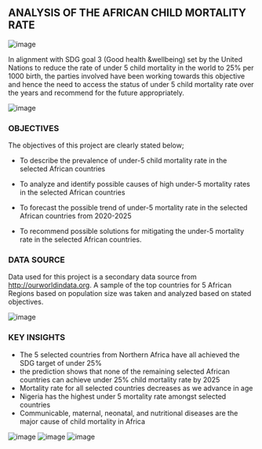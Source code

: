 ## ANALYSIS OF THE AFRICAN CHILD MORTALITY RATE

![image](https://user-images.githubusercontent.com/95111839/206892803-eb2dff72-6f56-496d-b851-84ed26e08b3a.png)


In alignment with SDG goal 3 (Good health &wellbeing) set by the United Nations to reduce the rate of under 5 child mortality in the world to 25% per 1000 birth, the parties involved have been working towards this objective and hence the need to access the status of under 5 child mortality rate over the years and recommend for the future appropriately.

![image](https://user-images.githubusercontent.com/95111839/206892882-73acc650-e9a2-49d3-9f93-4a5f2456bafc.png)

### OBJECTIVES

The objectives of this project are clearly stated below;
 - To describe the prevalence of under-5 child mortality rate in the selected African countries

 - To analyze and identify possible causes of high under-5 mortality rates in the selected African countries

 - To forecast the possible trend of under-5 mortality rate in the selected African countries from 2020-2025

 - To recommend possible solutions for mitigating the under-5 mortality rate in the selected African countries.

### DATA SOURCE
Data used for this project is a secondary data source from http://ourworldindata.org. A sample of the top countries for 5 African Regions based on population size was taken and analyzed based on stated objectives.

![image](https://user-images.githubusercontent.com/95111839/206892856-83fd742a-59c9-48cc-aa07-7490aacbad1a.png)


### KEY INSIGHTS

- The 5 selected countries from Northern Africa have all achieved the SDG target of under 25%
- the prediction shows that none of the remaining selected African countries can achieve under 25% child mortality rate by 2025
- Mortality rate for all selected countries decreases as we advance in age
- Nigeria has the highest under 5 mortality rate amongst selected countries
- Communicable, maternal, neonatal, and nutritional diseases are the major cause of child mortality in Africa

![image](https://user-images.githubusercontent.com/95111839/206892505-e5ba103d-fca9-4810-b18e-12e8e896fb4e.png)
![image](https://user-images.githubusercontent.com/95111839/206892907-da735d4a-3f03-4e4c-8822-c9e063324c1e.png)
![image](https://user-images.githubusercontent.com/95111839/206892946-d2bacf8d-8e6c-4bee-9a55-700edf9a74fe.png)

